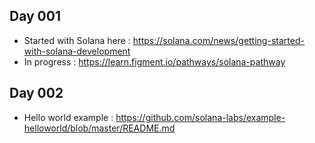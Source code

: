## Day 001

* Started with Solana here : https://solana.com/news/getting-started-with-solana-development
* In progress : https://learn.figment.io/pathways/solana-pathway

## Day 002

* Hello world example : https://github.com/solana-labs/example-helloworld/blob/master/README.md

